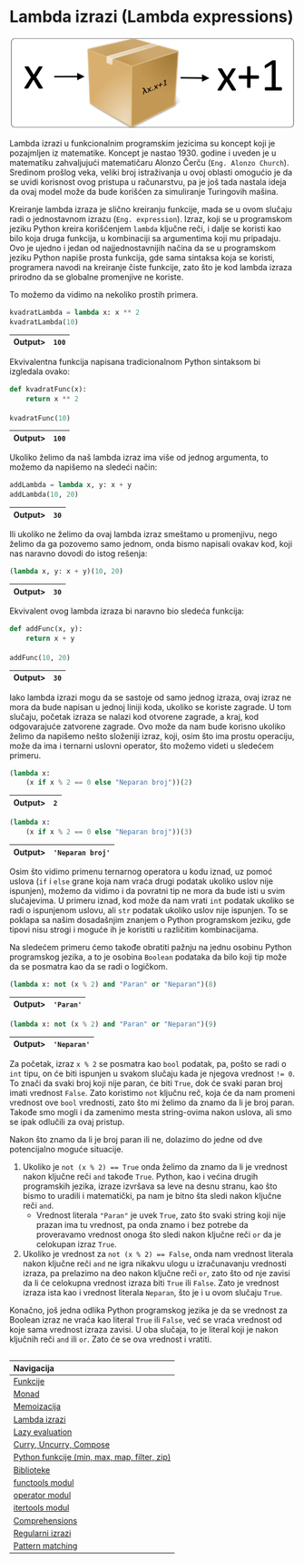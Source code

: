 # Lambda izrazi (Lambda expressions)

<p align="center">
  <img src="Slike/Lambda.png" />
</p>

Lambda izrazi u funkcionalnim programskim jezicima su koncept koji je pozajmljen iz matematike. Koncept je nastao 1930. godine i uveden je u matematiku zahvaljujući matematičaru Alonzo Čerču (`Eng. Alonzo Church`). Sredinom prošlog veka, veliki broj istraživanja u ovoj oblasti omogućio je da se uvidi korisnost ovog pristupa u računarstvu, pa je još tada nastala ideja da ovaj model može da bude korišćen za simuliranje Turingovih mašina.

Kreiranje lambda izraza je slično kreiranju funkcije, mada se u ovom slučaju radi o jednostavnom izrazu (`Eng. expression`). Izraz, koji se u programskom jeziku Python kreira korišćenjem `lambda` ključne reči, i dalje se koristi kao bilo koja druga funkcija, u kombinaciji sa argumentima koji mu pripadaju. Ovo je ujedno i jedan od najjednostavnijih načina da se u programskom jeziku Python napiše prosta funkcija, gde sama sintaksa koja se koristi, programera navodi na kreiranje čiste funkcije, zato što je kod lambda izraza prirodno da se globalne promenjive ne koriste.

To možemo da vidimo na nekoliko prostih primera.

```python
kvadratLambda = lambda x: x ** 2
kvadratLambda(10)
```

|Output>|`100`|
|-------|:-------:|

Ekvivalentna funkcija napisana tradicionalnom Python sintaksom bi izgledala ovako:

```python
def kvadratFunc(x):
    return x ** 2

kvadratFunc(10)
```

|Output>|`100`|
|-------|:-------:|

Ukoliko želimo da naš lambda izraz ima više od jednog argumenta, to možemo da napišemo na sledeći način:

```python
addLambda = lambda x, y: x + y
addLambda(10, 20)
```

|Output>|`30`|
|-------|:-------:|

Ili ukoliko ne želimo da ovaj lambda izraz smeštamo u promenjivu, nego želimo da ga pozovemo samo jednom, onda bismo napisali ovakav kod, koji nas naravno dovodi do istog rešenja:

```python
(lambda x, y: x + y)(10, 20)
```

|Output>|`30`|
|-------|:-------:|

Ekvivalent ovog lambda izraza bi naravno bio sledeća funkcija:

```python
def addFunc(x, y):
    return x + y

addFunc(10, 20)
```

|Output>|`30`|
|-------|:-------:|

Iako lambda izrazi mogu da se sastoje od samo jednog izraza, ovaj izraz ne mora da bude napisan u jednoj liniji koda, ukoliko se koriste zagrade. U tom slučaju, početak izraza se nalazi kod otvorene zagrade, a kraj, kod odgovarajuće zatvorene zagrade. Ovo može da nam bude korisno ukoliko želimo da napišemo nešto složeniji izraz, koji, osim što ima prostu operaciju, može da ima i ternarni uslovni operator, što možemo videti u sledećem primeru.

```python
(lambda x: 
    (x if x % 2 == 0 else "Neparan broj"))(2)
```

|Output>|`2`|
|-------|:-------:|

```python
(lambda x: 
    (x if x % 2 == 0 else "Neparan broj"))(3)
```

|Output>|`'Neparan broj'`|
|-------|:-------:|

Osim što vidimo primenu ternarnog operatora u kodu iznad, uz pomoć uslova (`if` i `else` grane koja nam vraća drugi podatak ukoliko uslov nije ispunjen), možemo da vidimo i da povratni tip ne mora da bude isti u svim slučajevima. U primeru iznad, kod može da nam vrati `int` podatak ukoliko se radi o ispunjenom uslovu, ali `str` podatak ukoliko uslov nije ispunjen. To se poklapa sa našim dosadašnjim znanjem o Python programskom jeziku, gde tipovi nisu strogi i moguće ih je koristiti u različitim kombinacijama.

Na sledećem primeru ćemo takođe obratiti pažnju na jednu osobinu Python programskog jezika, a to je osobina `Boolean` podataka da bilo koji tip može da se posmatra kao da se radi o logičkom.

```python
(lambda x: not (x % 2) and "Paran" or "Neparan")(8)
```

|Output>|`'Paran'`|
|-------|:-------:|

```python
(lambda x: not (x % 2) and "Paran" or "Neparan")(9)
```

|Output>|`'Neparan'`|
|-------|:-------:|

Za početak, izraz `x % 2` se posmatra kao `bool` podatak, pa, pošto se radi o `int` tipu, on će biti ispunjen u svakom slučaju kada je njegova vrednost `!= 0`. To znači da svaki broj koji nije paran, će biti `True`, dok će svaki paran broj imati vrednost `False`. Zato koristimo `not` ključnu reč, koja će da nam promeni vrednost ove `bool` vrednosti, zato što mi želimo da znamo da li je broj paran. Takođe smo mogli i da zamenimo mesta string-ovima nakon uslova, ali smo se ipak odlučili za ovaj pristup.

Nakon što znamo da li je broj paran ili ne, dolazimo do jedne od dve potencijalno moguće situacije.
1. Ukoliko je `not (x % 2) == True` onda želimo da znamo da li je vrednost nakon ključne reči `and` takođe `True`. Python, kao i većina drugih programskih jezika, izraze izvršava sa leve na desnu stranu, kao što bismo to uradili i matematički, pa nam je bitno šta sledi nakon ključne reči `and`.
   - Vrednost literala `"Paran"` je uvek `True`, zato što svaki string koji nije prazan ima tu vrednost, pa onda znamo i bez potrebe da proveravamo vrednost onoga što sledi nakon ključne reči `or` da je celokupan izraz `True`.
2. Ukoliko je vrednost za `not (x % 2) == False`, onda nam vrednost literala nakon ključne reči `and` ne igra nikakvu ulogu u izračunavanju vrednosti izraza, pa prelazimo na deo nakon ključne reči `or`, zato što od nje zavisi da li će celokupna vrednost izraza biti `True` ili `False`. Zato je vrednost izraza ista kao i vrednost literala `Neparan`, što je i u ovom slučaju `True`.

Konačno, još jedna odlika Python programskog jezika je da se vrednost za Boolean izraz ne vraća kao literal `True` ili `False`, već se vraća vrednost od koje sama vrednost izraza zavisi. U oba slučaja, to je literal koji je nakon ključnih reči `and` ili `or`. Zato će se ova vrednost i vratiti.

##

|Navigacija|
|:-------|
|[Funkcije](Funkcije.md)|
|[Monad](Monad.md)|
|[Memoizacija](Memoizacija.md)|
|[Lambda izrazi](Lambda.md)|
|[Lazy evaluation](Lazy.md)|
|[Curry, Uncurry, Compose](Curry.md)|
|[Python funkcije (min, max, map, filter, zip)](Functions.md)|
|[Biblioteke](Library.md)|
|[functools modul](functools.md)|
|[operator modul](operator.md)|
|[itertools modul](itertools.md)|
|[Comprehensions](Comprehensions.md)|
|[Regularni izrazi](RegularExpressions.md)|
|[Pattern matching](PatternMatching.md)|